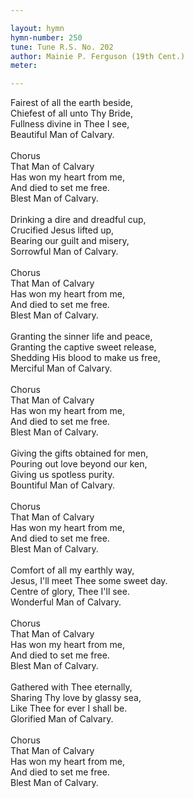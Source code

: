 ```yaml
---

layout: hymn
hymn-number: 250
tune: Tune R.S. No. 202
author: Mainie P. Ferguson (19th Cent.)
meter: 

---
```

Fairest of all the earth beside,<br>Chiefest of all unto Thy Bride,<br>Fullness divine in Thee I see,<br>Beautiful Man of Calvary.<br><br>Chorus<br>That Man of Calvary<br>Has won my heart from me,<br>And died to set me free.<br>Blest Man of Calvary.<br><br>Drinking a dire and dreadful cup,<br>Crucified Jesus lifted up,<br>Bearing our guilt and misery,<br>Sorrowful Man of Calvary.<br><br>Chorus<br>That Man of Calvary<br>Has won my heart from me,<br>And died to set me free.<br>Blest Man of Calvary.<br><br>Granting the sinner life and peace,<br>Granting the captive sweet release,<br>Shedding His blood to make us free,<br>Merciful Man of Calvary.<br><br>Chorus<br>That Man of Calvary<br>Has won my heart from me,<br>And died to set me free.<br>Blest Man of Calvary.<br><br>Giving the gifts obtained for men,<br>Pouring out love beyond our ken,<br>Giving us spotless purity.<br>Bountiful Man of Calvary.<br><br>Chorus<br>That Man of Calvary<br>Has won my heart from me,<br>And died to set me free.<br>Blest Man of Calvary.<br><br>Comfort of all my earthly way,<br>Jesus, I'll meet Thee some sweet day.<br>Centre of glory, Thee I'll see.<br>Wonderful Man of Calvary.<br><br>Chorus<br>That Man of Calvary<br>Has won my heart from me,<br>And died to set me free.<br>Blest Man of Calvary.<br><br>Gathered with Thee eternally,<br>Sharing Thy love by glassy sea,<br>Like Thee for ever I shall be.<br>Glorified Man of Calvary.<br><br>Chorus<br>That Man of Calvary<br>Has won my heart from me,<br>And died to set me free.<br>Blest Man of Calvary.<br><br><br>
